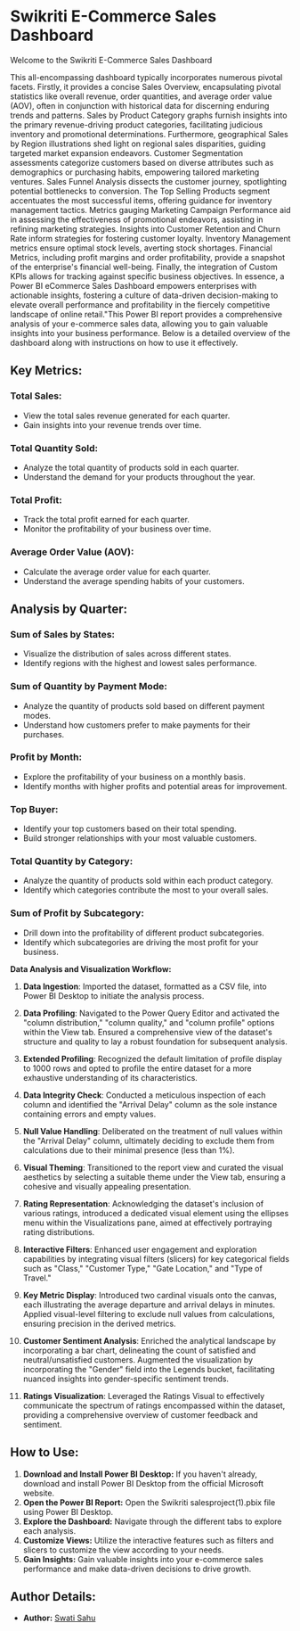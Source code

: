 # Swikriti E-Commerce Sales Dashboard

Welcome to the Swikriti E-Commerce Sales Dashboard

This all-encompassing dashboard typically incorporates numerous pivotal facets. Firstly, it provides a concise Sales Overview,  encapsulating pivotal statistics like overall revenue, order quantities, and average order value (AOV), often in conjunction with historical data for discerning enduring trends and patterns.  Sales by Product Category graphs furnish insights into the primary revenue-driving product categories, facilitating judicious inventory and promotional determinations. Furthermore, geographical Sales by Region illustrations shed light on regional sales disparities, guiding targeted market expansion endeavors. 
Customer Segmentation assessments categorize customers based on diverse attributes such as demographics or purchasing habits, empowering tailored marketing ventures.  Sales Funnel Analysis dissects the customer journey, spotlighting potential bottlenecks to conversion. The Top Selling Products segment accentuates the most successful items,  offering guidance for inventory management tactics. Metrics gauging Marketing Campaign Performance aid in assessing the effectiveness of promotional endeavors, assisting in refining marketing strategies. Insights into Customer Retention and Churn Rate inform strategies for fostering customer loyalty. Inventory Management metrics ensure optimal stock levels, averting stock shortages. Financial Metrics, including profit margins and order profitability, provide a snapshot of the enterprise's financial well-being. Finally, the integration of Custom KPIs allows for tracking against specific business objectives. In essence, a Power BI eCommerce Sales Dashboard empowers enterprises with actionable insights, fostering a culture of data-driven decision-making to elevate overall performance and profitability in the fiercely competitive landscape of online retail."This Power BI report provides a comprehensive analysis of your e-commerce sales data, allowing you to gain valuable insights into your business performance. Below is a detailed overview of the dashboard along with instructions on how to use it effectively.

## Key Metrics:

### Total Sales:
- View the total sales revenue generated for each quarter.
- Gain insights into your revenue trends over time.

### Total Quantity Sold:
- Analyze the total quantity of products sold in each quarter.
- Understand the demand for your products throughout the year.

### Total Profit:
- Track the total profit earned for each quarter.
- Monitor the profitability of your business over time.

### Average Order Value (AOV):
- Calculate the average order value for each quarter.
- Understand the average spending habits of your customers.

## Analysis by Quarter:

### Sum of Sales by States:
- Visualize the distribution of sales across different states.
- Identify regions with the highest and lowest sales performance.

### Sum of Quantity by Payment Mode:
- Analyze the quantity of products sold based on different payment modes.
- Understand how customers prefer to make payments for their purchases.

### Profit by Month:
- Explore the profitability of your business on a monthly basis.
- Identify months with higher profits and potential areas for improvement.

### Top Buyer:
- Identify your top customers based on their total spending.
- Build stronger relationships with your most valuable customers.

### Total Quantity by Category:
- Analyze the quantity of products sold within each product category.
- Identify which categories contribute the most to your overall sales.

### Sum of Profit by Subcategory:
- Drill down into the profitability of different product subcategories.
- Identify which subcategories are driving the most profit for your business.

**Data Analysis and Visualization Workflow:**

1. **Data Ingestion**: Imported the dataset, formatted as a CSV file, into Power BI Desktop to initiate the analysis process.

2. **Data Profiling**: Navigated to the Power Query Editor and activated the "column distribution," "column quality," and "column profile" options within the View tab. Ensured a comprehensive view of the dataset's structure and quality to lay a robust foundation for subsequent analysis.

3. **Extended Profiling**: Recognized the default limitation of profile display to 1000 rows and opted to profile the entire dataset for a more exhaustive understanding of its characteristics.

4. **Data Integrity Check**: Conducted a meticulous inspection of each column and identified the "Arrival Delay" column as the sole instance containing errors and empty values.

5. **Null Value Handling**: Deliberated on the treatment of null values within the "Arrival Delay" column, ultimately deciding to exclude them from calculations due to their minimal presence (less than 1%).

6. **Visual Theming**: Transitioned to the report view and curated the visual aesthetics by selecting a suitable theme under the View tab, ensuring a cohesive and visually appealing presentation.

7. **Rating Representation**: Acknowledging the dataset's inclusion of various ratings, introduced a dedicated visual element using the ellipses menu within the Visualizations pane, aimed at effectively portraying rating distributions.

8. **Interactive Filters**: Enhanced user engagement and exploration capabilities by integrating visual filters (slicers) for key categorical fields such as "Class," "Customer Type," "Gate Location," and "Type of Travel."

9. **Key Metric Display**: Introduced two cardinal visuals onto the canvas, each illustrating the average departure and arrival delays in minutes. Applied visual-level filtering to exclude null values from calculations, ensuring precision in the derived metrics.

10. **Customer Sentiment Analysis**: Enriched the analytical landscape by incorporating a bar chart, delineating the count of satisfied and neutral/unsatisfied customers. Augmented the visualization by incorporating the "Gender" field into the Legends bucket, facilitating nuanced insights into gender-specific sentiment trends.

11. **Ratings Visualization**: Leveraged the Ratings Visual to effectively communicate the spectrum of ratings encompassed within the dataset, providing a comprehensive overview of customer feedback and sentiment.

## How to Use:

1. **Download and Install Power BI Desktop:** If you haven't already, download and install Power BI Desktop from the official Microsoft website.
2. **Open the Power BI Report:** Open the Swikriti salesproject(1).pbix file using Power BI Desktop.
3. **Explore the Dashboard:** Navigate through the different tabs to explore each analysis.
4. **Customize Views:** Utilize the interactive features such as filters and slicers to customize the view according to your needs.
5. **Gain Insights:** Gain valuable insights into your e-commerce sales performance and make data-driven decisions to drive growth.

## Author Details:

- **Author:** [Swati Sahu](https://github.com/swatisahu1998)

